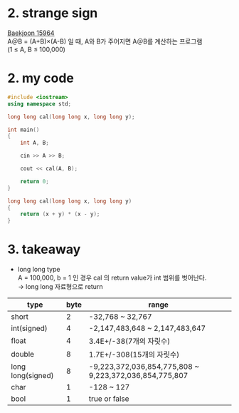 # 2. strange sign
[Baekjoon 15964](https://www.acmicpc.net/problem/15964)  
A＠B = (A+B)×(A-B) 일 때, A와 B가 주어지면 A＠B를 계산하는 프로그램  
(1 ≤ A, B ≤ 100,000)

# 2. my code    
```cpp
#include <iostream>
using namespace std;

long long cal(long long x, long long y);

int main()
{
	int A, B;

	cin >> A >> B;

	cout << cal(A, B);

	return 0;
}

long long cal(long long x, long long y)
{
	return (x + y) * (x - y);
}
```

# 3. takeaway
- long long type  
  A = 100,000, b = 1 인 경우 cal 의 return value가 int 범위를 벗어난다.   
  &rarr; long long 자료형으로 return

|type|byte|range|
|---|---|---|
|short|2|-32,768 ~ 32,767|
|int(signed)|4|-2,147,483,648 ~ 2,147,483,647|
|float|4|3.4E+/-38(7개의 자릿수)|
|double|8|1.7E+/-308(15개의 자릿수)|
|long long(signed)|8|-9,223,372,036,854,775,808 ~ 9,223,372,036,854,775,807|
|char|1|-128 ~ 127|
|bool|1|true or false|